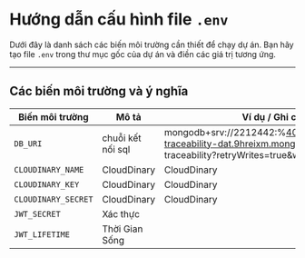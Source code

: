 # Hướng dẫn cấu hình file `.env`

Dưới đây là danh sách các biến môi trường cần thiết để chạy dự án. Bạn hãy tạo file `.env` trong thư mục gốc của dự án và điền các giá trị tương ứng.

---

## Các biến môi trường và ý nghĩa

| Biến môi trường        | Mô tả             | Ví dụ / Ghi chú                            |
|-----------------------|-------------------|--------------------------------------------|
| `DB_URI`             | chuỗi kết nối sql | mongodb+srv://2212442:%404444phuc@animal-traceability-dat.9hreixm.mongodb.net/agriculture-traceability?retryWrites=true&w=majority             |
| `CLOUDINARY_NAME`             | CloudDinary       | CloudDinary  |
| `CLOUDINARY_KEY`         | CloudDinary       | CloudDinary  |
| `CLOUDINARY_SECRET`            | CloudDinary       |CloudDinary                            |
| `JWT_SECRET`   | Xác thực          | |
| `JWT_LIFETIME`| Thời Gian Sống    |                    |
